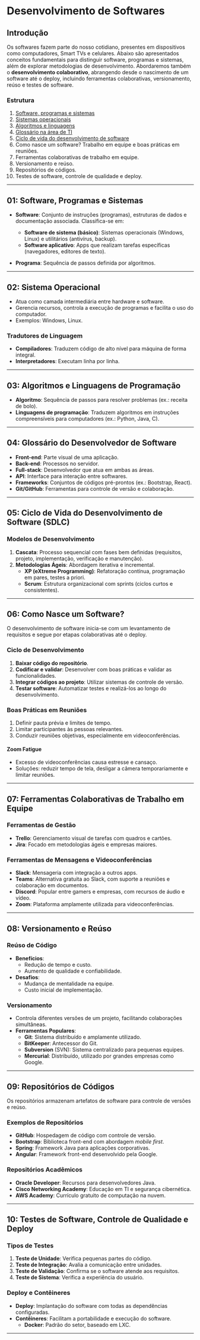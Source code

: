 # Desenvolvimento de Softwares

## Introdução
Os softwares fazem parte do nosso cotidiano, presentes em dispositivos como computadores, Smart TVs e celulares. Abaixo são apresentados conceitos fundamentais para distinguir software, programas e sistemas, além de explorar metodologias de desenvolvimento. Abordaremos também o **desenvolvimento colaborativo**, abrangendo desde o nascimento de um software até o deploy, incluindo ferramentas colaborativas, versionamento, reúso e testes de software.

### Estrutura
1. [Software, programas e sistemas](#01-software-programas-e-sistemas)
2. [Sistemas operacionais](#02-sistema-operacional)
3. [Algoritmos e linguagens](#03-algoritmos-e-linguagens-de-programacao)
4. [Glossário na área de TI](#04-glossario-do-desenvolvedor-de-software)
5. [Ciclo de vida do desenvolvimento de software](#05-ciclo-de-vida-do-desenvolvimento-de-software)
6. Como nasce um software? Trabalho em equipe e boas práticas em reuniões.
7. Ferramentas colaborativas de trabalho em equipe.
8. Versionamento e reúso.
9. Repositórios de códigos.
10. Testes de software, controle de qualidade e deploy.

---

## 01: Software, Programas e Sistemas
- **Software**: Conjunto de instruções (programas), estruturas de dados e documentação associada. Classifica-se em:
  - **Software de sistema (básico)**: Sistemas operacionais (Windows, Linux) e utilitários (antivírus, backup).
  - **Software aplicativo**: Apps que realizam tarefas específicas (navegadores, editores de texto).

- **Programa**: Sequência de passos definida por algoritmos.

---

## 02: Sistema Operacional
- Atua como camada intermediária entre hardware e software.
- Gerencia recursos, controla a execução de programas e facilita o uso do computador.
- Exemplos: Windows, Linux.

### Tradutores de Linguagem
- **Compiladores**: Traduzem código de alto nível para máquina de forma integral.
- **Interpretadores**: Executam linha por linha.

---

## 03: Algoritmos e Linguagens de Programação
- **Algoritmo**: Sequência de passos para resolver problemas (ex.: receita de bolo).
- **Linguagens de programação**: Traduzem algoritmos em instruções compreensíveis para computadores (ex.: Python, Java, C).

---

## 04: Glossário do Desenvolvedor de Software
- **Front-end**: Parte visual de uma aplicação.
- **Back-end**: Processos no servidor.
- **Full-stack**: Desenvolvedor que atua em ambas as áreas.
- **API**: Interface para interação entre softwares.
- **Frameworks**: Conjuntos de códigos pré-prontos (ex.: Bootstrap, React).
- **Git/GitHub**: Ferramentas para controle de versão e colaboração.

---

## 05: Ciclo de Vida do Desenvolvimento de Software (SDLC)
### Modelos de Desenvolvimento
1. **Cascata**: Processo sequencial com fases bem definidas (requisitos, projeto, implementação, verificação e manutenção).
2. **Metodologias Ágeis**: Abordagem iterativa e incremental.
   - **XP (eXtreme Programming)**: Refatoração contínua, programação em pares, testes a priori.
   - **Scrum**: Estrutura organizacional com sprints (ciclos curtos e consistentes).

---

## 06: Como Nasce um Software?
O desenvolvimento de software inicia-se com um levantamento de requisitos e segue por etapas colaborativas até o deploy.

### Ciclo de Desenvolvimento
1. **Baixar código do repositório**.
2. **Codificar e validar**: Desenvolver com boas práticas e validar as funcionalidades.
3. **Integrar códigos ao projeto**: Utilizar sistemas de controle de versão.
4. **Testar software**: Automatizar testes e realizá-los ao longo do desenvolvimento.

### Boas Práticas em Reuniões
1. Definir pauta prévia e limites de tempo.
2. Limitar participantes às pessoas relevantes.
3. Conduzir reuniões objetivas, especialmente em videoconferências.

#### Zoom Fatigue
- Excesso de videoconferências causa estresse e cansaço.
- Soluções: reduzir tempo de tela, desligar a câmera temporariamente e limitar reuniões.

---

## 07: Ferramentas Colaborativas de Trabalho em Equipe

### Ferramentas de Gestão
- **Trello**: Gerenciamento visual de tarefas com quadros e cartões.
- **Jira**: Focado em metodologias ágeis e empresas maiores.

### Ferramentas de Mensagens e Videoconferências
- **Slack**: Mensageria com integração a outros apps.
- **Teams**: Alternativa gratuita ao Slack, com suporte a reuniões e colaboração em documentos.
- **Discord**: Popular entre gamers e empresas, com recursos de áudio e vídeo.
- **Zoom**: Plataforma amplamente utilizada para videoconferências.

---

## 08: Versionamento e Reúso

### Reúso de Código
- **Benefícios**:
  - Redução de tempo e custo.
  - Aumento de qualidade e confiabilidade.
- **Desafios**:
  - Mudança de mentalidade na equipe.
  - Custo inicial de implementação.

### Versionamento
- Controla diferentes versões de um projeto, facilitando colaborações simultâneas.
- **Ferramentas Populares**:
  - **Git**: Sistema distribuído e amplamente utilizado.
  - **BitKeeper**: Antecessor do Git.
  - **Subversion** (SVN): Sistema centralizado para pequenas equipes.
  - **Mercurial**: Distribuído, utilizado por grandes empresas como Google.

---

## 09: Repositórios de Códigos
Os repositórios armazenam artefatos de software para controle de versões e reúso.

### Exemplos de Repositórios
- **GitHub**: Hospedagem de código com controle de versão.
- **Bootstrap**: Biblioteca front-end com abordagem *mobile first*.
- **Spring**: Framework Java para aplicações corporativas.
- **Angular**: Framework front-end desenvolvido pela Google.

### Repositórios Acadêmicos
- **Oracle Developer**: Recursos para desenvolvedores Java.
- **Cisco Networking Academy**: Educação em TI e segurança cibernética.
- **AWS Academy**: Currículo gratuito de computação na nuvem.

---

## 10: Testes de Software, Controle de Qualidade e Deploy

### Tipos de Testes
1. **Teste de Unidade**: Verifica pequenas partes do código.
2. **Teste de Integração**: Avalia a comunicação entre unidades.
3. **Teste de Validação**: Confirma se o software atende aos requisitos.
4. **Teste de Sistema**: Verifica a experiência do usuário.

### Deploy e Contêineres
- **Deploy**: Implantação do software com todas as dependências configuradas.
- **Contêineres**: Facilitam a portabilidade e execução do software.
  - **Docker**: Padrão do setor, baseado em LXC.

---



